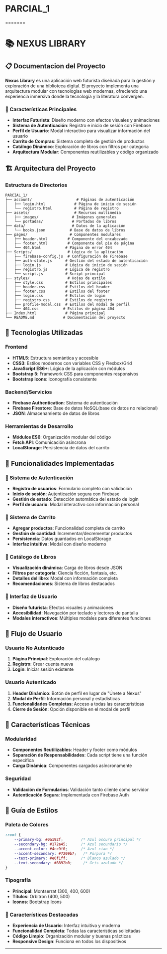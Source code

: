 # PARCIAL_1
=======
# 📚 NEXUS LIBRARY 

## 📋 Documentacion del Proyecto

**Nexus Library** es una aplicación web futurista diseñada para la gestión y exploración de una biblioteca digital. El proyecto implementa una arquitectura modular con tecnologías web modernas, ofreciendo una experiencia inmersiva donde la tecnología y la literatura convergen.

### 🎯 Características Principales

- **Interfaz Futurista**: Diseño moderno con efectos visuales y animaciones
- **Sistema de Autenticación**: Registro e inicio de sesión con Firebase
- **Perfil de Usuario**: Modal interactivo para visualizar información del usuario
- **Carrito de Compras**: Sistema completo de gestión de productos
- **Catálogo Dinámico**: Exploración de libros con filtros por categoría
- **Arquitectura Modular**: Componentes reutilizables y código organizado

## 🏗️ Arquitectura del Proyecto

### Estructura de Directorios

```
PARCIAL_1/
├── account/                    # Páginas de autenticación
│   ├── login.html             # Página de inicio de sesión
│   └── registro.html          # Página de registro
├── assets/                    # Recursos multimedia
│   ├── images/               # Imágenes generales
│   └── portadas/             # Portadas de libros
├── data/                     # Datos de la aplicación
│   └── books.json           # Base de datos de libros
├── pages/                   # Componentes modulares
│   ├── header.html         # Componente del encabezado
│   ├── footer.html         # Componente del pie de página
│   └── 404.html           # Página de error 404
├── Scripts/                # Lógica de la aplicación
│   ├── firebase-config.js  # Configuración de Firebase
│   ├── auth-state.js      # Gestión del estado de autenticación
│   ├── login.js           # Lógica de inicio de sesión
│   ├── registro.js        # Lógica de registro
│   └── script.js          # Script principal
├── styles/                 # Hojas de estilo
│   ├── style.css          # Estilos principales
│   ├── header.css         # Estilos del header
│   ├── footer.css         # Estilos del footer
│   ├── login.css          # Estilos de login
│   ├── registro.css       # Estilos de registro
│   ├── profile-modal.css  # Estilos del modal de perfil
│   └── 404.css           # Estilos de página 404
├── Index.html             # Página principal
└── README.md             # Documentación del proyecto
```

## 🚀 Tecnologías Utilizadas

### Frontend
- **HTML5**: Estructura semántica y accesible
- **CSS3**: Estilos modernos con variables CSS y Flexbox/Grid
- **JavaScript ES6+**: Lógica de la aplicación con módulos
- **Bootstrap 5**: Framework CSS para componentes responsivos
- **Bootstrap Icons**: Iconografía consistente

### Backend/Servicios
- **Firebase Authentication**: Sistema de autenticación
- **Firebase Firestore**: Base de datos NoSQL(base de datos no relacional)
- **JSON**: Almacenamiento de datos de libros

### Herramientas de Desarrollo
- **Módulos ES6**: Organización modular del código
- **Fetch API**: Comunicación asíncrona
- **LocalStorage**: Persistencia de datos del carrito

## 📱 Funcionalidades Implementadas

### 🔐 Sistema de Autenticación
- **Registro de usuarios**: Formulario completo con validación
- **Inicio de sesión**: Autenticación segura con Firebase
- **Gestión de estado**: Detección automática del estado de login
- **Perfil de usuario**: Modal interactivo con información personal

### 🛒 Sistema de Carrito
- **Agregar productos**: Funcionalidad completa de carrito
- **Gestión de cantidad**: Incrementar/decrementar productos
- **Persistencia**: Datos guardados en LocalStorage
- **Interfaz intuitiva**: Modal con diseño moderno

### 📖 Catálogo de Libros
- **Visualización dinámica**: Carga de libros desde JSON
- **Filtros por categoría**: Ciencia ficción, fantasía, etc.
- **Detalles del libro**: Modal con información completa
- **Recomendaciones**: Sistema de libros destacados

### 🎨 Interfaz de Usuario
- **Diseño futurista**: Efectos visuales y animaciones
- **Accesibilidad**: Navegación por teclado y lectores de pantalla
- **Modales interactivos**: Múltiples modales para diferentes funciones

## 🔄 Flujo de Usuario

### Usuario No Autenticado
1. **Página Principal**: Exploración del catálogo
2. **Registro**: Crear cuenta nueva
3. **Login**: Iniciar sesión existente

### Usuario Autenticado
1. **Header Dinámico**: Botón de perfil en lugar de "Únete a Nexus"
2. **Modal de Perfil**: Información personal y estadísticas
3. **Funcionalidades Completas**: Acceso a todas las características
4. **Cierre de Sesión**: Opción disponible en el modal de perfil

## 🎯 Características Técnicas

### Modularidad
- **Componentes Reutilizables**: Header y footer como módulos
- **Separación de Responsabilidades**: Cada script tiene una función específica
- **Carga Dinámica**: Componentes cargados asíncronamente

### Seguridad
- **Validación de Formularios**: Validación tanto cliente como servidor
- **Autenticación Segura**: Implementada con Firebase Auth

## 🎨 Guía de Estilos

### Paleta de Colores
```css
:root {
    --primary-bg: #0a192f;        /* Azul oscuro principal */
    --secondary-bg: #172a45;      /* Azul secundario */
    --accent-color: #4cc9f0;      /* Azul cian */
    --accent-secondary: #7209b7;   /* Púrpura */
    --text-primary: #e6f1ff;      /* Blanco azulado */
    --text-secondary: #8892b0;     /* Gris azulado */
}
```

### Tipografía
- **Principal**: Montserrat (300, 400, 600)
- **Títulos**: Orbitron (400, 500)
- **Iconos**: Bootstrap Icons

### 🎯 Características Destacadas
- **Experiencia de Usuario**: Interfaz intuitiva y moderna
- **Funcionalidad Completa**: Todas las características solicitadas
- **Código Limpio**: Organización modular y buenas prácticas
- **Responsive Design**: Funciona en todos los dispositivos

---


